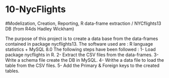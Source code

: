 # 10-NycFlights
#Modelization, Creation, Reporting, R data-frame extraction / NYCflights13 DB  (from R4ds Hadley Wickham)

The purpose of this project is to create a data base from the data-frames contained in package nycflights13.
The software used are : R language statistics + MySQL 8.0 
The following steps have been followed :
  1- Load package nycflights in R.
  2- Extract the CSV files from the data-frames.
  3- Write a schema file create the DB in MySQL.
  4- Writhe a data file to load the table from the CSV files.
  5- Add the Primary & Foreign keys to the created tables.

